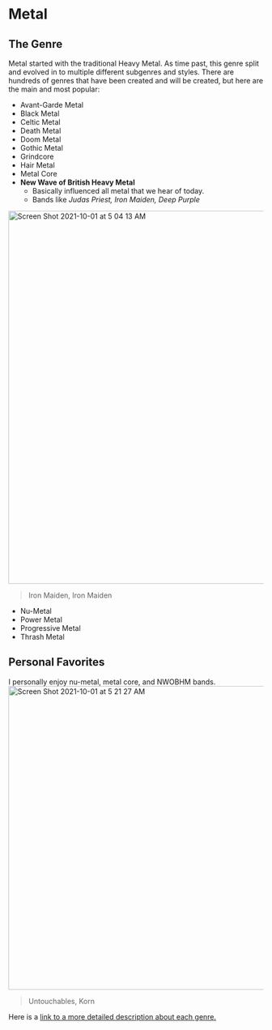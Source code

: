 # Metal

## The Genre

Metal started with the traditional Heavy Metal. As time past, this genre split and evolved in to multiple different subgenres and styles. There are hundreds of genres that have been created and will be created, but here are the main and most popular:

- Avant-Garde Metal
- Black Metal
- Celtic Metal
- Death Metal
- Doom Metal
- Gothic Metal
- Grindcore
- Hair Metal
- Metal Core
- **New Wave of British Heavy Metal**
  - Basically influenced all metal that we hear of today.
  - Bands like *Judas Priest, Iron Maiden, Deep Purple*
<img width="737" alt="Screen Shot 2021-10-01 at 5 04 13 AM" src="https://user-images.githubusercontent.com/91553853/135617434-b99d0358-57be-4960-b3ff-7777280df27b.png">

> Iron Maiden, Iron Maiden

- Nu-Metal
- Power Metal
- Progressive Metal
- Thrash Metal

## Personal Favorites
I personally enjoy nu-metal, metal core, and NWOBHM bands.
<img width="600" alt="Screen Shot 2021-10-01 at 5 21 27 AM" src="https://user-images.githubusercontent.com/91553853/135619071-1ea2221a-bbb3-46ed-a15c-2ccb9a368e46.png">

> Untouchables, Korn

Here is a [link to a more detailed description about each genre.](https://www.liveabout.com/what-is-heavy-metal-1756179)
